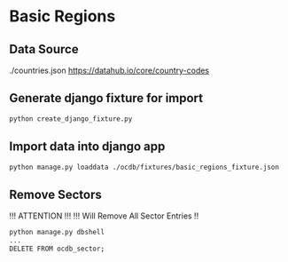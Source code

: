 # Basic Regions

## Data Source

./countries.json
https://datahub.io/core/country-codes

## Generate django fixture for import

```bash
python create_django_fixture.py
```

## Import data into django app

```bash
python manage.py loaddata ./ocdb/fixtures/basic_regions_fixture.json
```

## Remove Sectors

!!! ATTENTION !!!
!!! Will Remove All Sector Entries !!

```bash
python manage.py dbshell
...
DELETE FROM ocdb_sector;
```